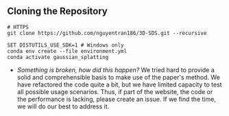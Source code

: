 ## Cloning the Repository
```shell
# HTTPS
git clone https://github.com/nguyentran186/3D-SDS.git --recursive
```


```shell
SET DISTUTILS_USE_SDK=1 # Windows only
conda env create --file environment.yml
conda activate gaussian_splatting
```


- *Something is broken, how did this happen?* We tried hard to provide a solid and comprehensible basis to make use of the paper's method. We have refactored the code quite a bit, but we have limited capacity to test all possible usage scenarios. Thus, if part of the website, the code or the performance is lacking, please create an issue. If we find the time, we will do our best to address it.
